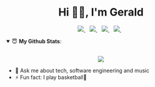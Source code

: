 <h1 align="center">Hi 👋🏼, I'm Gerald</h1>
<p align='center'> 
<a href="https://twitter.com/geraldelorm">
  <img src="https://img.shields.io/badge/twitter-%231DA1F2.svg?&style=for-the-badge&logo=twitter&logoColor=white" />
</a>&nbsp;&nbsp;
<a href="mailto:geraldelorm14@gmail.com">
  <img src="https://img.shields.io/badge/email-%23D14836.svg?&style=for-the-badge&logo=gmail&logoColor=white" />
</a>&nbsp;&nbsp;
<a href="https://www.linkedin.com/in/geraldelorm/">
  <img src="https://img.shields.io/badge/linkedin-%230077B5.svg?&style=for-the-badge&logo=linkedin&logoColor=white" />
</a>&nbsp;&nbsp;
<a href="https://geraldelorm.tech">
  <img src="https://img.shields.io/badge/Website-46a2f1.svg?&style=for-the-badge&logo=Google-Chrome&logoColor=white" />
</a>&nbsp;&nbsp;
<!-- <img src="https://gpvc.arturio.dev/o-ifeanyi" /> -->
</p>



<details open>
 <summary> 😇 <b>My Github Stats</b>: </summary>
<br>
<p align = "center">
  <img src = "https://github-readme-stats.vercel.app/api?username=geraldelorm&show_icons=true&theme=dark&line_height=33">
<!--   <img src = "https://github-readme-stats.vercel.app/api/top-langs/?username=geraldelorm&hide=html,less&theme=light&line_height=33"> -->
</p>
</details>




<!-- - 👨🏽‍💻 Currently working as a freelance UI/UX designer and web developer.
- 🤝 Open for collaborations on javascript and python projects
- 🔭 I’m currently working on personal projects as well -->
- 💬 Ask me about tech, software engineering and music
- ⚡ Fun fact: I play basketball🏀
 <!-- - 🌱 I’m currently learning Bloc as a state management option
- 👯 I’m looking to collaborate on flutter or dart projects -->
